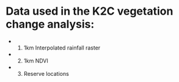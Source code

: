 #  Data used in the K2C vegetation change analysis:
- 1) 1km Interpolated rainfall raster
- 2) 1km NDVI
- 3) Reserve locations
